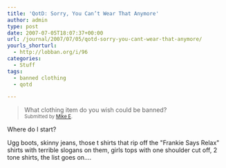 ```yaml
---
title: 'QotD: Sorry, You Can’t Wear That Anymore'
author: admin
type: post
date: 2007-07-05T18:07:37+00:00
url: /journal/2007/07/05/qotd-sorry-you-cant-wear-that-anymore/
yourls_shorturl:
  - http://lobban.org/i/96
categories:
  - Stuff
tags:
  - banned clothing
  - qotd

---
```

> What clothing item do you wish could be banned?   
> <span style="font-size: 0.8em">Submitted by <a class="enclosure-inline-user" href="http://www.vox.com/gone/">Mike E</a>.</span>

Where do I start?

Ugg boots, skinny jeans, those t shirts that rip off the "Frankie Says Relax" shirts with terrible slogans on them, girls tops with one shoulder cut off, 2 tone shirts, the list goes on&#8230;.
